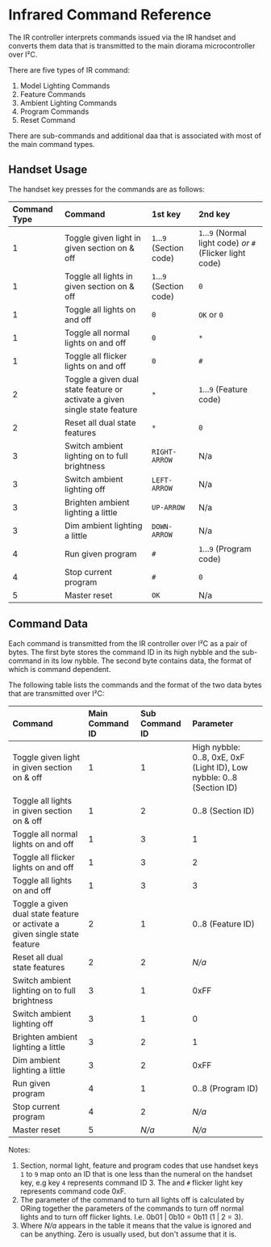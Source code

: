 # Infrared Command Reference

The IR controller interprets commands issued via the IR handset and converts them data that is transmitted to the main diorama microcontroller over I²C.

There are five types of IR command:

1. Model Lighting Commands
2. Feature Commands
3. Ambient Lighting Commands
4. Program Commands
5. Reset Command

There are sub-commands and additional daa that is associated with most of the main command types.

## Handset Usage

The handset key presses for the commands are as follows:

| Command Type | Command | 1st key | 2nd key |
|:-------------|:--------|:--------|:--------|
| 1 | Toggle given light in given section on & off | `1`...`9` (Section code) | `1`...`9` (Normal light code) _or_ `#` (Flicker light code) |
| 1 | Toggle all lights in given section on & off| `1`...`9` (Section code) | `0` |
| 1 | Toggle all lights on and off | `0` | `OK` or `0` |
| 1 | Toggle all normal lights on and off | `0` | `*` |
| 1 | Toggle all flicker lights on and off | `0` | `#` |
| 2 | Toggle a given dual state feature or activate a given single state feature | `*` | `1`...`9` (Feature code) |
| 2 | Reset all dual state features | `*` | `0` |
| 3 | Switch ambient lighting on to full brightness | `RIGHT-ARROW` | N/a |
| 3 | Switch ambient lighting off | `LEFT-ARROW` | N/a |
| 3 | Brighten ambient lighting a little | `UP-ARROW` | N/a |
| 3 | Dim ambient lighting a little | `DOWN-ARROW` | N/a |
| 4 | Run given program | `#` | `1`...`9` (Program code) |
| 4 | Stop current program | `#` | `0` |
| 5 | Master reset | `OK` | N/a |

## Command Data

Each command is transmitted from the IR controller over I²C as a pair of bytes. The first byte stores the command ID in its high nybble and the sub-command in its low nybble. The second byte contains data, the format of which is command dependent.

The following table lists the commands and the format of the two data bytes that are transmitted over I²C:

| Command | Main Command ID | Sub Command ID | Parameter |
|:--------|:----------------|:---------------|:----------|
| Toggle given light in given section on & off | 1 | 1 | High nybble: 0..8, 0xE, 0xF (Light ID), Low nybble: 0..8 (Section ID) |
| Toggle all lights in given section on & off | 1 | 2 | 0..8 (Section ID) |
| Toggle all normal lights on and off | 1 | 3 | 1 |
| Toggle all flicker lights on and off | 1 | 3 | 2 |
| Toggle all lights on and off | 1 | 3 | 3 |
| Toggle a given dual state feature or activate a given single state feature | 2 | 1 | 0..8 (Feature ID) |
| Reset all dual state features | 2 | 2 | _N/a_ |
| Switch ambient lighting on to full brightness | 3 | 1 | 0xFF |
| Switch ambient lighting off | 3 | 1 | 0 |
| Brighten ambient lighting a little | 3 | 2 | 1 |
| Dim ambient lighting a little | 3 | 2 | 0xFF |
| Run given program | 4 | 1 | 0..8 (Program ID) |
| Stop current program | 4 | 2 | _N/a_ |
| Master reset | 5 | _N/a_ | _N/a_ |

Notes:

1. Section, normal light, feature and program codes that use handset keys `1` to `9` map onto an ID that is one less than the numeral on the handset key, e.g key `4` represents command ID 3. The and `#` flicker light key represents command code 0xF.
2. The parameter of the command to turn all lights off is calculated by ORing together the parameters of the commands to turn off normal lights and to turn off flicker lights. I.e. 0b01 | 0b10 = 0b11 (1 | 2 = 3).
3. Where _N/a_ appears in the table it means that the value is ignored and can be anything. Zero is usually used, but don't assume that it is.
